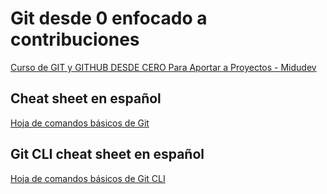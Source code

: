 # Git desde 0 enfocado a contribuciones

[Curso de GIT y GITHUB DESDE CERO Para Aportar a Proyectos - Midudev](https://youtu.be/niPExbK8lSw?si=xHWrcET1AS7UyJ03)

## Cheat sheet en español

[Hoja de comandos básicos de Git](/[ESPAÑOL]Git-Cheat-Sheet.md)

## Git CLI cheat sheet en español

[Hoja de comandos básicos de Git CLI](/[ESPAÑOL]-CLI/README.md)
